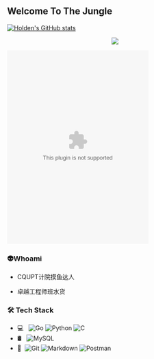 ## Welcome To The Jungle



[![Holden's GitHub stats](https://github-readme-stats.vercel.app/api?username=Claude-Zq&show_icons=true&include_all_commits=true&count_private=true&theme=radical)](https://github.com/Cladue-Zq)



<div align="center"> <img src="https://activity-graph.herokuapp.com/graph?username=Claude-Zq&theme=minimal" /> </div>



<embed src="//music.163.com/style/swf/widget.swf?sid=2976629&type=1&auto=1&width=310&height=430" width="330" height="450"  allowNetworking="all"></embed>

### 👽Whoami

* CQUPT计院摸鱼达人

* 卓越工程师班水货



### 🛠 Tech Stack
- 💻 &#160; ![Go](https://img.shields.io/badge/-Go-333333?style=flat&logo=Go&logoColor=007396)
![Python](https://img.shields.io/badge/-Python-333333?style=flat&logo=Python&logoColor=FCC624)
![C](https://img.shields.io/badge/-C-333333?style=flat&logo=C&logoColor=ACC624)
- 🛢 &#160; ![MySQL](https://img.shields.io/badge/-MySQL-333333?style=flat&logo=mysql)
- 🔧 &#160;![Git](https://img.shields.io/badge/-Git-333333?style=flat&logo=git)
![Markdown](https://img.shields.io/badge/-Markdown-333333?style=flat&logo=markdown)
![Postman](https://img.shields.io/badge/-Postman-333333?style=flat&logo=Postman)

